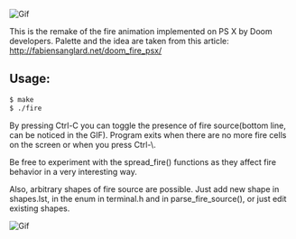 ![Gif](https://github.com/phikimon/hellfire/raw/master/phil_fire.gif)

This is the remake of the fire animation implemented on PS X
by Doom developers. Palette and the idea are taken from this article:
http://fabiensanglard.net/doom_fire_psx/

## Usage:
```bash
$ make
$ ./fire
```
By pressing Ctrl-C you can toggle the presence of fire source(bottom line,
can be noticed in the GIF). Program exits when there are no more fire
cells on the screen or when you press Ctrl-\\.

Be free to experiment with the spread_fire() functions as they
affect fire behavior in a very interesting way.

Also, arbitrary shapes of fire source are possible. Just add new shape in
shapes.lst, in the enum in terminal.h and in parse_fire_source(), or just
edit existing shapes.

![Gif](https://github.com/phikimon/hellfire/raw/master/fire.gif)
